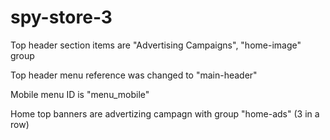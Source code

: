 # spy-store-3

Top header section items are "Advertising Campaigns", "home-image" group

Top header menu reference was changed to "main-header"

Mobile menu ID is "menu_mobile"

Home top banners are advertizing campagn with group "home-ads" (3 in a row)
